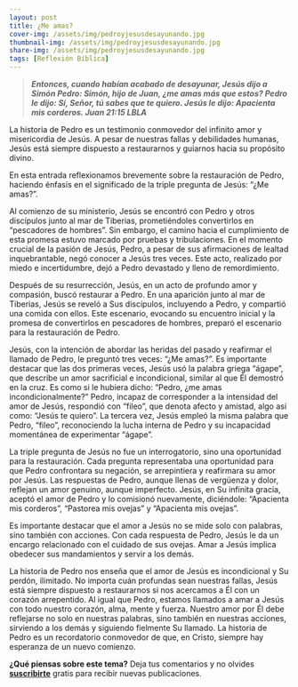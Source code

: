 ```yaml
---
layout: post
title: ¿Me amas?
cover-img: /assets/img/pedroyjesusdesayunando.jpg
thumbnail-img: /assets/img/pedroyjesusdesayunando.jpg 
share-img: /assets/img/pedroyjesusdesayunando.jpg
tags: [Reflexión Bíblica]
---
```

>***Entonces, cuando habían acabado de desayunar, Jesús dijo a Simón Pedro: Simón, hijo de Juan, ¿me amas más que estos? Pedro le dijo: Sí, Señor, tú sabes que te quiero. Jesús le dijo: Apacienta mis corderos. Juan 21:15 LBLA***

La historia de Pedro es un testimonio conmovedor del infinito amor y misericordia de Jesús. A pesar de nuestras fallas y debilidades humanas, Jesús está siempre dispuesto a restaurarnos y guiarnos hacia su propósito divino.

En esta entrada reflexionamos brevemente sobre la restauración de Pedro, haciendo énfasis en el significado de la triple pregunta de Jesús: “¿Me amas?”.

Al comienzo de su ministerio, Jesús se encontró con Pedro y otros discípulos junto al mar de Tiberias, prometiéndoles convertirlos en “pescadores de hombres”. Sin embargo, el camino hacia el cumplimiento de esta promesa estuvo marcado por pruebas y tribulaciones. En el momento crucial de la pasión de Jesús, Pedro, a pesar de sus afirmaciones de lealtad inquebrantable, negó conocer a Jesús tres veces. Este acto, realizado por miedo e incertidumbre, dejó a Pedro devastado y lleno de remordimiento.

Después de su resurrección, Jesús, en un acto de profundo amor y compasión, buscó restaurar a Pedro. En una aparición junto al mar de Tiberias, Jesús se reveló a Sus discípulos, incluyendo a Pedro, y compartió una comida con ellos. Este escenario, evocando su encuentro inicial y la promesa de convertirlos en pescadores de hombres, preparó el escenario para la restauración de Pedro.

Jesús, con la intención de abordar las heridas del pasado y reafirmar el llamado de Pedro, le preguntó tres veces: “¿Me amas?”. Es importante destacar que las dos primeras veces, Jesús usó la palabra griega “ágape”, que describe un amor sacrificial e incondicional, similar al que Él demostró en la cruz. Es como si le hubiera dicho: “Pedro, ¿me amas incondicionalmente?” Pedro, incapaz de corresponder a la intensidad del amor de Jesús, respondió con “fileo”, que denota afecto y amistad, algo así como: “Jesús te quiero”. La tercera vez, Jesús empleó la misma palabra que Pedro, “fileo”, reconociendo la lucha interna de Pedro y su incapacidad momentánea de experimentar “ágape”.

La triple pregunta de Jesús no fue un interrogatorio, sino una oportunidad para la restauración. Cada pregunta representaba una oportunidad para que Pedro confrontara su negación, se arrepintiera y reafirmara su amor por Jesús. Las respuestas de Pedro, aunque llenas de vergüenza y dolor, reflejan un amor genuino, aunque imperfecto. Jesús, en Su infinita gracia, aceptó el amor de Pedro y lo comisionó nuevamente, diciéndole: “Apacienta mis corderos”, “Pastorea mis ovejas” y “Apacienta mis ovejas”.

Es importante destacar que el amor a Jesús no se mide solo con palabras, sino también con acciones. Con cada respuesta de Pedro, Jesús le da un encargo relacionado con el cuidado de sus ovejas. Amar a Jesús implica obedecer sus mandamientos y servir a los demás.

La historia de Pedro nos enseña que el amor de Jesús es incondicional y Su perdón, ilimitado. No importa cuán profundas sean nuestras fallas, Jesús está siempre dispuesto a restaurarnos si nos acercamos a Él con un corazón arrepentido. Al igual que Pedro, estamos llamados a amar a Jesús con todo nuestro corazón, alma, mente y fuerza. Nuestro amor por Él debe reflejarse no solo en nuestras palabras, sino también en nuestras acciones, sirviendo a los demás y siguiendo fielmente Su llamado. La historia de Pedro es un recordatorio conmovedor de que, en Cristo, siempre hay esperanza de un nuevo comienzo.

**¿Qué piensas sobre este tema?** Deja tus comentarios y no olvides **[suscribirte](https://www.feedio.co/@jdanois)** gratis para recibir nuevas publicaciones.
<!--stackedit_data:
eyJoaXN0b3J5IjpbLTMxNjA4Mjc0NSw3OTUzNDQwNDFdfQ==
-->
